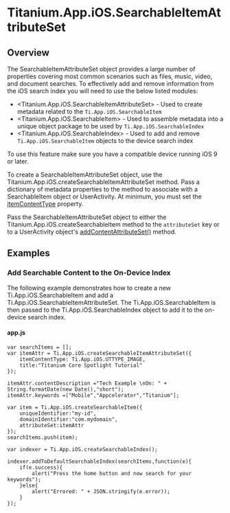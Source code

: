 # Titanium.App.iOS.SearchableItemAttributeSet

<ProxySummary/>

## Overview

The SearchableItemAttributeSet object provides a large number of properties covering most common scenarios such
as files, music, video, and document searches. To effectively add and remove information from the iOS search index
you will need to use the below listed modules:

* <Titanium.App.iOS.SearchableItemAttributeSet> - Used to create metadata related to the `Ti.App.iOS.SearchableItem`
* <Titanium.App.iOS.SearchableItem> - Used to assemble metadata into a unique object package to be used by `Ti.App.iOS.SearchableIndex`
* <Titanium.App.iOS.SearchableIndex>  - Used to add and remove `Ti.App.iOS.SearchableItem` objects to the device search index

To use this feature make sure you have a compatible device running iOS 9 or later.

To create a SearchableItemAttributeSet object, use the Titanium.App.iOS.createSearchableItemAttributeSet method.
Pass a dictionary of metadata properties to the method to associate with a SearchableItem object or UserActivity.
At minimum, you must set the [itemContentType](Titanium.App.iOS.SearchableItemAttributeSet.itemContentType) property.

Pass the SearchableItemAttributeSet object to either the Titanium.App.iOS.createSearchableItem method to the `attributeSet` key
or to a UserActivity object's [addContentAttributeSet()](Titanium.App.iOS.UserActivity.addContentAttributeSet) method.

## Examples

### Add Searchable Content to the On-Device Index

The following example demonstrates how to create a new Ti.App.iOS.SearchableItem and
add a Ti.App.iOS.SearchableItemAttributeSet. The Ti.App.iOS.SearchableItem is then passed to the
Ti.App.iOS.SearchableIndex object to add it to the on-device search index.

#### app.js

    var searchItems = [];
    var itemAttr = Ti.App.iOS.createSearchableItemAttributeSet({
        itemContentType: Ti.App.iOS.UTTYPE_IMAGE,
        title:"Titanium Core Spotlight Tutorial"
    });

    itemAttr.contentDescription ="Tech Example \nOn: " + String.formatDate(new Date(),"short");
    itemAttr.keywords =["Mobile","Appcelerator","Titanium"];

    var item = Ti.App.iOS.createSearchableItem({
        uniqueIdentifier:"my-id",
        domainIdentifier:"com.mydomain",
        attributeSet:itemAttr
    });
    searchItems.push(item);

    var indexer = Ti.App.iOS.createSearchableIndex();

    indexer.addToDefaultSearchableIndex(searchItems,function(e){
        if(e.success){
            alert("Press the home button and now search for your keywords");
        }else{
            alert("Errored: " + JSON.stringify(e.error));
        }
    });

<ApiDocs/>
